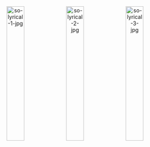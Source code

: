 
<div container align="center" margin="auto">
  <img src="http://vikashgaurav.com/portfolio/img/solyrical1.png" alt="so-lyrical-1-jpg" width="30%"/>
  <img src="http://vikashgaurav.com/portfolio/img/solyrical2.png" alt="so-lyrical-2-jpg" width="30%"/>
  <img src="http://vikashgaurav.com/portfolio/img/solyrical3.png" alt="so-lyrical-3-jpg" width="30%"/>
</div>
